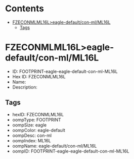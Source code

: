 



Contents
========

* [FZECONMLML16L>eagle-default/con-ml/ML16L](#fzeconmlml16leagle-defaultcon-mlml16l)
	* [Tags](#tags)

# FZECONMLML16L>eagle-default/con-ml/ML16L

- ID: FOOTPRINT-eagle-eagle-default-con-ml-ML16L
- Hex ID: FZECONMLML16L
- Name: 
- Description: 

## Tags

- hexID: FZECONMLML16L
- oompType: FOOTPRINT
- oompSize: eagle
- oompColor: eagle-default
- oompDesc: con-ml
- oompIndex: ML16L
- oompName: eagle-default/con-ml/ML16L
- oompID: FOOTPRINT-eagle-eagle-default-con-ml-ML16L
